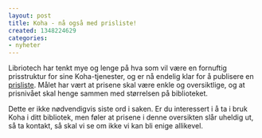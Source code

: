 ```yaml
---
layout: post
title: Koha - nå også med prisliste!
created: 1348224629
categories:
- nyheter
---
```

<p>Libriotech har tenkt mye og lenge på hva som vil være en fornuftig prisstruktur for sine Koha-tjenester, og er nå endelig klar for å publisere en <a href="/koha-priser">prisliste</a>. Målet har vært at prisene skal være enkle og oversiktlige, og at prisnivået skal henge sammen med størrelsen på biblioteket.</p>

<p>Dette er ikke nødvendigvis siste ord i saken. Er du interessert i å ta i bruk Koha i ditt bibliotek, men føler at prisene i denne oversikten slår uheldig ut, så ta kontakt, så skal vi se om ikke vi kan bli enige allikevel.</p>
